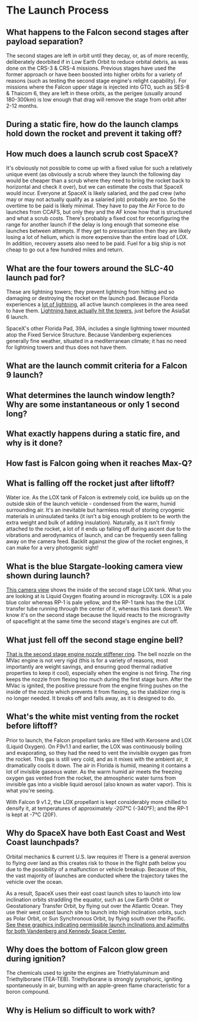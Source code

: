 # The Launch Process

## What happens to the Falcon second stages after payload separation?

The second stages are left in orbit until they decay, or, as of more recently, deliberately deorbited if in Low Earth Orbit to reduce orbital debris, as was done on the CRS-3 & CRS-4 missions. Previous stages have used the former approach or have been boosted into higher orbits for a variety of reasons (such as testing the second stage engine's relight capability). For missions where the Falcon upper stage is injected into GTO, such as SES-8 & Thaicom 6, they are left in these orbits, as the perigee (usually around 180-300km) is low enough that drag will remove the stage from orbit after 2-12 months.

## During a static fire, how do the launch clamps hold down the rocket and prevent it taking off?



## How much does a launch scrub cost SpaceX?

It's obviously not possible to come up with a fixed value for such a relatively unique event (as obviously a scrub where they launch the following day would be cheaper than a scrub where they need to bring the rocket back to horizontal and check it over), but we can estimate the costs that SpaceX would incur. Everyone at SpaceX is likely salaried, and the pad crew (who may or may not actually qualify as a salaried job) probably are too. So the overtime to be paid is likely minimal. They have to pay the Air Force to do launches from CCAFS, but only they and the AF know how that is structured and what a scrub costs. There's probably a fixed cost for reconfiguring the range for another launch if the delay is long enough that someone else launches between attempts. If they get to pressurization then they are likely losing a lot of helium, which is more expensive than the entire load of LOX. In addition, recovery assets also need to be paid. Fuel for a big ship is not cheap to go out a few hundred miles and return.

## What are the four towers around the SLC-40 launch pad for?

These are lightning towers; they prevent lightning from hitting and so damaging or destroying the rocket on the launch pad. Because Florida experiences a [lot of lightning](http://www.lightningsafety.noaa.gov/stats/97-11Flash_Density_miles.png), all active launch complexes in the area need to have them. [Lightning have actually hit the towers](https://twitter.com/elonmusk/status/508457119037681665), just before the AsiaSat 6 launch.

SpaceX's other Florida Pad, 39A, includes a single lightning tower mounted atop the Fixed Service Structure. Because Vandenberg experiences generally fine weather, situated in a mediterranean climate; it has no need for lightning towers and thus does not have them.

## What are the launch commit criteria for a Falcon 9 launch?



## What determines the launch window length? Why are some instantaneous or only 1 second long?



## What exactly happens during a static fire, and why is it done?



## How fast is Falcon going when it reaches Max-Q?



## What is falling off the rocket just after liftoff?

Water ice. As the LOX tank of Falcon is extremely cold, ice builds up on the outside skin of the launch vehicle - condensed from the warm, humid surrounding air. It's an inevitable but harmless result of storing cryogenic materials in uninsulated tanks (it isn't a big enough problem to be worth the extra weight and bulk of adding insulation). Naturally, as it isn't firmly attached to the rocket, a lot of it ends up falling off during ascent due to the vibrations and aerodynamics of launch, and can be frequently seen falling away on the camera feed. Backlit against the glow of the rocket engines, it can make for a very photogenic sight!

## What is the blue Stargate-looking camera view shown during launch?

[This camera view](https://i.imgur.com/WRp2ujX.gifv) shows the inside of the second stage LOX tank. What you are looking at is Liquid Oxygen floating around in microgravity. LOX is a pale blue color whereas RP-1 is pale yellow, and the RP-1 tank has the the LOX transfer tube running through the center of it, whereas this tank doesn't. We know it's on the second stage because the liquid reacts to the microgravity of spaceflight at the same time the second stage's engines are cut off.

## What just fell off the second stage engine bell?

[That is the second stage engine nozzle stiffener ring](http://www.spacex.com/files/assets/img/20100618_F91_14.jpg). The bell nozzle on the MVac engine is not very rigid (this is for a variety of reasons, most importantly are weight savings, and ensuring good thermal radiative properties to keep it cool), especially when the engine is not firing. The ring keeps the nozzle from flexing too much during the first stage burn. After the MVac is ignited, the positive pressure from the engine firing pushes on the inside of the nozzle which prevents it from flexing, so the stabilizer ring is no longer needed. It breaks off and falls away, as it is designed to do.

## What's the white mist venting from the rocket before liftoff?

Prior to launch, the Falcon propellant tanks are filled with Kerosene and LOX (Liquid Oxygen). On F9v1.1 and earlier, the LOX was continuously boiling and evaporating, so they had the need to vent the invisible oxygen gas from the rocket. This gas is still very cold, and as it mixes with the ambient air, it dramatically cools it down. The air in Florida is humid, meaning it contains a lot of invisible gaseous water. As the warm humid air meets the freezing oxygen gas vented from the rocket, the atmospheric water turns from invisible gas into a visible liquid aerosol (also known as water vapor). This is what you're seeing.

With Falcon 9 v1.2, the LOX propellant is kept considerably more chilled to densify it, at temperatures of approximately -207°C (-340°F); and the RP-1 is kept at -7°C (20F).

## Why do SpaceX have both East Coast and West Coast launchpads?

Orbital mechanics & current U.S. law requires it! There is a general aversion to flying over land as this creates risk to those in the flight path below you due to the possibility of a malfunction or vehicle breakup. Because of this, the vast majority of launches are conducted where the trajectory takes the vehicle over the ocean.

As a result, SpaceX uses their east coast launch sites to launch into low inclination orbits straddling the equator, such as Low Earth Orbit or Geostationary Transfer Orbit, by flying out over the Atlantic Ocean. They use their west coast launch site to launch into high inclination orbits, such as Polar Orbit, or Sun Synchronous Orbit, by flying south over the Pacific. [See these graphics indicating permissible launch inclinations and azimuths for both Vandenberg and Kennedy Space Center.](https://imgur.com/a/E8eiq)

## Why does the bottom of Falcon glow green during ignition?

The chemicals used to ignite the engines are Triethylaluminum and Triethylborane (TEA-TEB). Triethylborane is strongly pyrophoric, igniting spontaneously in air, burning with an apple-green flame characteristic for a boron compound.

## Why is Helium so difficult to work with?